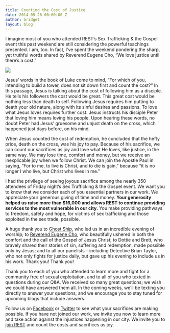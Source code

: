 ```yaml
---
title: Counting the Cost of Justice
date: 2014-05-28 00:00:00 Z
author: bridget
layout: blog
---
```


I imagine most of you who attended REST’s Sex Trafficking & the Gospel event this past weekend are still considering the powerful teachings presented. I am, too. In fact, I’ve spent the weekend pondering the sharp, yet truthful words shared by Reverend Eugene Cho, “We love justice until there’s a cost.”

![](http://stopbuyinggirls.com/uploads/Counting-the-Cost-of-Justice.jpg)

Jesus’ words in the book of Luke come to mind, “For which of you, intending to build a tower, does not sit down first and count the cost?” In this passage, Jesus is talking about the cost of following him as a disciple. He tells his followers the cost would be great. This great cost would be nothing less than death to self. Following Jesus requires him putting to death your old nature, along with its sinful desires and passions. To love what Jesus loves requires further cost. Jesus instructs his disciple Peter that loving him means loving his people. Upon hearing these words, no doubt Peter had Jesus’ gruesome and unjust death on the cross, which happened just days before, on his mind.

When Jesus counted the cost of redemption, he concluded that the hefty price, death on the cross, was his joy to pay. Because of his sacrifice, we can count our sacrifices as joy and love what He loves, like justice, in the same way. We may lose time, comfort and money, but we receive an inexplicable joy when we follow Christ. We can join the Apostle Paul in saying, “For to me, to live is Christ, and to die is gain,” because “it is no longer I who live, but Christ who lives in me.”

I had the privilege of seeing joyous sacrifice among the nearly 350 attendees of Friday night’s Sex Trafficking & the Gospel event. We want you to know that we consider each of you essential partners in our work. We appreciate your generous giving of time and money. <b>Your generosity helped us raise more than $16,000 and allows REST to continue providing services to the most vulnerable in our city.</b> You make providing pathways to freedom, safety and hope, for victims of sex trafficking and those exploited in the sex trade, possible.

A huge thank you to [Ghost Ship](http://marshill.bandcamp.com/album/a-river-with-no-end), who led us in an incredible evening of worship; to [Reverend Eugene Cho](http://www.seattlequest.org/bio/eugene-cho), who beautifully ushered in both the comfort and the call of the Gospel of Jesus Christ; to Dottie and Brett, who bravely shared their stories of sin, suffering and redemption, made possible only by Jesus; and to all our panelists – including Detective Brian Taylor, who not only fights for justice daily, but gave up his evening to include us in his work. Thank you! Thank you!

Thank you to each of you who attended to learn more and fight for a community free of sexual exploitation, and to all of you who texted in questions during our Q&A. We received so many great questions; we wish we could have answered them all. In the coming weeks, we’ll be texting you directly to answer your questions, and we encourage you to stay tuned for upcoming blogs that include answers.

Follow us on [Facebook](https://www.facebook.com/wewantrest?ref=hl) or [Twitter](https://twitter.com/iwantrest) to see what your sacrifices are making possible. If you have not joined our work, we invite you now to learn more and take action against the injustices happening in our city. We invite you to [join REST](http://iwantrest.com/about/) and count the costs and sacrifices as joy.